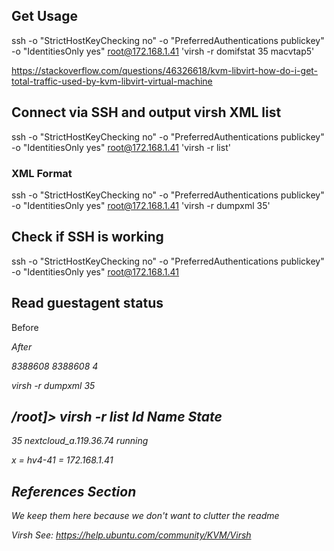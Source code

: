 ## Get Usage

ssh -o "StrictHostKeyChecking no" -o "PreferredAuthentications publickey" -o "IdentitiesOnly yes" root@172.168.1.41 'virsh -r domifstat 35 macvtap5'

https://stackoverflow.com/questions/46326618/kvm-libvirt-how-do-i-get-total-traffic-used-by-kvm-libvirt-virtual-machine

## Connect via SSH and output virsh XML list
ssh -o "StrictHostKeyChecking no" -o "PreferredAuthentications publickey" -o "IdentitiesOnly yes" root@172.168.1.41 'virsh -r list'

### XML Format
ssh -o "StrictHostKeyChecking no" -o "PreferredAuthentications publickey" -o "IdentitiesOnly yes" root@172.168.1.41 'virsh -r dumpxml 35'

## Check if SSH is working
ssh -o "StrictHostKeyChecking no" -o "PreferredAuthentications publickey" -o "IdentitiesOnly yes" root@172.168.1.41

## Read guestagent status

Before

<channel type='unix'>
    <source mode='bind' path='/var/lib/libvirt/qemu/channel/target/domain-35-nextcloud_a.b/org.qemu.guest_agent.0'/>
    <target type='virtio' name='org.qemu.guest_agent.0' state='disconnected'/>
    <alias name='channel0'/>
    <address type='virtio-serial' controller='0' bus='0' port='1'/>
</channel>

After

<channel type='unix'>
      <source mode='bind' path='/var/lib/libvirt/qemu/channel/target/domain-35-nextcloud_a.b/org.qemu.guest_agent.0'/>
      <target type='virtio' name='org.qemu.guest_agent.0' state='connected'/>
      <alias name='channel0'/>
      <address type='virtio-serial' controller='0' bus='0' port='1'/>
</channel>

<memory unit='KiB'>8388608</memory>
<currentMemory unit='KiB'>8388608</currentMemory>
<vcpu placement='static'>4</vcpu>



virsh -r dumpxml 35

/root]> virsh -r list
 Id    Name                           State
----------------------------------------------------
 35    nextcloud_a.119.36.74    running

x = hv4-41 = 172.168.1.41




## References Section

We keep them here because we don't want to clutter the readme

Virsh
See: https://help.ubuntu.com/community/KVM/Virsh
